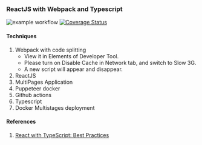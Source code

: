 ### ReactJS with Webpack and Typescript
![example workflow](https://github.com/zcemycl/webpack-react-ts-mpa-example/actions/workflows/main.yml/badge.svg) [![Coverage Status](https://coveralls.io/repos/github/zcemycl/webpack-react-ts-mpa-example/badge.svg?branch=main)](https://coveralls.io/github/zcemycl/webpack-react-ts-mpa-example?branch=main)

#### Techniques
1. Webpack with code splitting
    - View it in Elements of Developer Tool. 
    - Please turn on Disable Cache in Network tab, and switch to Slow 3G. 
    - A new script will appear and disappear.
2. ReactJS
3. MultiPages Application
4. Puppeteer docker
5. Github actions
6. Typescript
7. Docker Multistages deployment

#### References
1. [React with TypeScript: Best Practices](https://www.sitepoint.com/react-with-typescript-best-practices/)